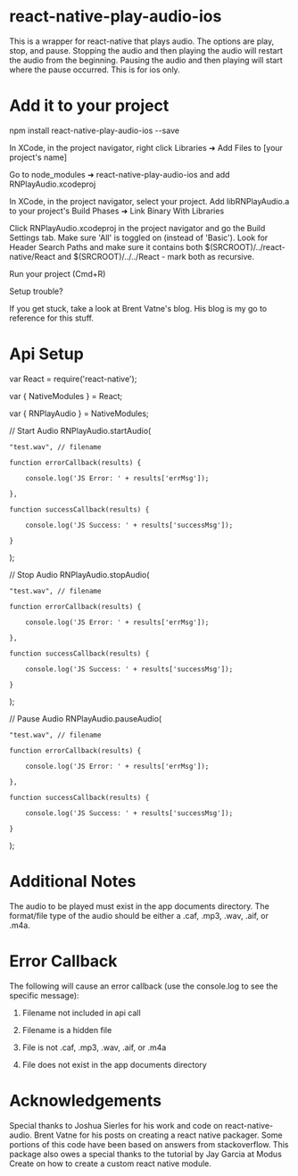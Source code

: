 # react-native-play-audio-ios

This is a wrapper for react-native that plays audio. The options are play, stop, and pause.  Stopping the audio and then playing the audio will restart the audio from the beginning. Pausing the audio and then playing will start where the pause occurred. This is for ios only.

# Add it to your project

npm install react-native-play-audio-ios --save

In XCode, in the project navigator, right click Libraries ➜ Add Files to [your project's name]

Go to node_modules ➜ react-native-play-audio-ios and add RNPlayAudio.xcodeproj

In XCode, in the project navigator, select your project. Add libRNPlayAudio.a to your project's Build Phases ➜ Link Binary With Libraries

Click RNPlayAudio.xcodeproj in the project navigator and go the Build Settings tab. Make sure 'All' is toggled on (instead of 'Basic'). Look for Header Search Paths and make sure it contains both $(SRCROOT)/../react-native/React and $(SRCROOT)/../../React - mark both as recursive.

Run your project (Cmd+R)

Setup trouble?

If you get stuck, take a look at Brent Vatne's blog. His blog is my go to reference for this stuff.

# Api Setup

var React = require('react-native');

var { NativeModules } = React;

var { RNPlayAudio } = NativeModules;

// Start Audio
RNPlayAudio.startAudio(

    "test.wav", // filename

    function errorCallback(results) {

        console.log('JS Error: ' + results['errMsg']);

    },

    function successCallback(results) {

        console.log('JS Success: ' + results['successMsg']);

    }

);

// Stop Audio
RNPlayAudio.stopAudio(

    "test.wav", // filename

    function errorCallback(results) {

        console.log('JS Error: ' + results['errMsg']);

    },

    function successCallback(results) {

        console.log('JS Success: ' + results['successMsg']);

    }

);


// Pause Audio
RNPlayAudio.pauseAudio(

    "test.wav", // filename

    function errorCallback(results) {

        console.log('JS Error: ' + results['errMsg']);

    },

    function successCallback(results) {

        console.log('JS Success: ' + results['successMsg']);

    }

);

# Additional Notes

The audio to be played must exist in the app documents directory. The format/file type of the audio should be either a .caf, .mp3, .wav, .aif, or .m4a.

# Error Callback

The following will cause an error callback (use the console.log to see the specific message):

1) Filename not included in api call

2) Filename is a hidden file

3) File is not .caf, .mp3, .wav, .aif, or .m4a

4) File does not exist in the app documents directory

# Acknowledgements

Special thanks to Joshua Sierles for his work and code on react-native-audio. Brent Vatne for his posts on creating a react native packager. Some portions of this code have been based on answers from stackoverflow. This package also owes a special thanks to the tutorial by Jay Garcia at Modus Create on how to create a custom react native module.
